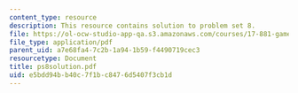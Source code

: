 ```yaml
---
content_type: resource
description: This resource contains solution to problem set 8.
file: https://ol-ocw-studio-app-qa.s3.amazonaws.com/courses/17-881-game-theory-and-political-theory-fall-2004/e5bdd94bb40c7f1bc8476d5407f3cb1d_ps8solution.pdf
file_type: application/pdf
parent_uid: a7e68fa4-7c2b-1a94-1b59-f4490719cec3
resourcetype: Document
title: ps8solution.pdf
uid: e5bdd94b-b40c-7f1b-c847-6d5407f3cb1d
---
```

